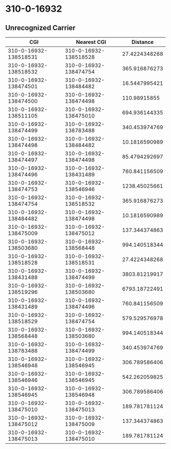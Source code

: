 # 310-0-16932
## Unrecognized Carrier


| CGI | Nearest CGI | Distance |
|-----|-------------|----------|
| 310-0-16932-138518531 | 310-0-16932-138518528 | 27.4224348268 |
| 310-0-16932-138518532 | 310-0-16932-138474754 | 365.916876273 |
| 310-0-16932-138474501 | 310-0-16932-138484482 | 16.5447995421 |
| 310-0-16932-138474500 | 310-0-16932-138474498 | 110.98915855 |
| 310-0-16932-138511105 | 310-0-16932-138475010 | 694.936144335 |
| 310-0-16932-138474499 | 310-0-16932-138783488 | 340.453974769 |
| 310-0-16932-138474498 | 310-0-16932-138484482 | 10.1816590989 |
| 310-0-16932-138474497 | 310-0-16932-138474498 | 85.4794292697 |
| 310-0-16932-138474496 | 310-0-16932-138431489 | 760.841156509 |
| 310-0-16932-138474753 | 310-0-16932-138546946 | 1238.45025661 |
| 310-0-16932-138474754 | 310-0-16932-138518532 | 365.916876273 |
| 310-0-16932-138484482 | 310-0-16932-138474498 | 10.1816590989 |
| 310-0-16932-138475009 | 310-0-16932-138475012 | 137.344374863 |
| 310-0-16932-138503680 | 310-0-16932-138568448 | 994.140518344 |
| 310-0-16932-138518528 | 310-0-16932-138518531 | 27.4224348268 |
| 310-0-16932-138431488 | 310-0-16932-138474499 | 3803.81219917 |
| 310-0-16932-138519296 | 310-0-16932-138503680 | 6793.18722491 |
| 310-0-16932-138431489 | 310-0-16932-138474496 | 760.841156509 |
| 310-0-16932-138518529 | 310-0-16932-138474754 | 579.529576978 |
| 310-0-16932-138568448 | 310-0-16932-138503680 | 994.140518344 |
| 310-0-16932-138783488 | 310-0-16932-138474499 | 340.453974769 |
| 310-0-16932-138546948 | 310-0-16932-138546945 | 306.789586406 |
| 310-0-16932-138546946 | 310-0-16932-138546945 | 542.262059825 |
| 310-0-16932-138546945 | 310-0-16932-138546948 | 306.789586406 |
| 310-0-16932-138475010 | 310-0-16932-138475013 | 189.781781124 |
| 310-0-16932-138475012 | 310-0-16932-138475009 | 137.344374863 |
| 310-0-16932-138475013 | 310-0-16932-138475010 | 189.781781124 |
